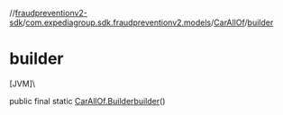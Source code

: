 //[fraudpreventionv2-sdk](../../../index.md)/[com.expediagroup.sdk.fraudpreventionv2.models](../index.md)/[CarAllOf](index.md)/[builder](builder.md)

# builder

[JVM]\

public final static [CarAllOf.Builder](-builder/index.md)[builder](builder.md)()
